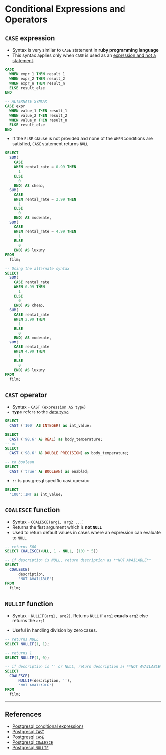 # Conditional Expressions and Operators

## `CASE` expression

* Syntax is very similar to `CASE` statement in **ruby programming language**
* This syntax applies only when `CASE` is used as an [expression and not a statement](https://stackoverflow.com/questions/12436859/case-expression-vs-case-statement).

```SQL
CASE
  WHEN expr_1 THEN result_1
  WHEN expr_2 THEN result_2
  WHEN expr_n THEN result_n
  ELSE result_else
END

-- ALTERNATE SYNTAX
CASE expr
  WHEN value_1 THEN result_1
  WHEN value_2 THEN result_2
  WHEN value_n THEN result_n
  ELSE result_else
END
```

* If the `ELSE` clause is not provided and none of the `WHEN` conditions are satisfied, `CASE` statement returns `NULL`

```SQL
SELECT
  SUM(
    CASE
    WHEN rental_rate = 0.99 THEN
      1
    ELSE
      0
    END) AS cheap,
  SUM(
    CASE
    WHEN rental_rate = 2.99 THEN
      1
    ELSE
      0
    END) AS moderate,
  SUM(
    CASE
    WHEN rental_rate = 4.99 THEN
      1
    ELSE
      0
    END) AS luxury
FROM
  film;
  
-- Using the alternate syntax
SELECT
  SUM(
    CASE rental_rate
    WHEN 0.99 THEN
      1
    ELSE
      0
    END) AS cheap,
  SUM(
    CASE rental_rate
    WHEN 2.99 THEN
      1
    ELSE
      0
    END) AS moderate,
  SUM(
    CASE rental_rate
    WHEN 4.99 THEN
      1
    ELSE
      0
    END) AS luxury
FROM
  film;
```

## `CAST` operator

* Syntax - `CAST (expression AS type)`
* **type** refers to the [data type](http://www.postgresqltutorial.com/postgresql-data-types/)

```SQL
SELECT
  CAST ('100' AS INTEGER) as int_value;

SELECT
  CAST ('98.6' AS REAL) as body_temperature;
-- or
SELECT
  CAST ('98.6' AS DOUBLE PRECISION) as body_temperature;

-- to boolean
SELECT
  CAST ('true' AS BOOLEAN) as enabled;

```

* `::` is postgresql specific cast operator

```SQL
SELECT
  '100'::INT as int_value;
```

## `COALESCE` function

* Syntax - `COALESCE(arg1, arg2 ...)`
* Returns the first argument which is **not `NULL`**
* Used to return default values in cases where an expression can evaluate to `NULL`

```SQL
-- returns 500
SELECT COALESCE(NULL, 1 - NULL, (100 * 5))

-- if description is NULL, return description as **NOT AVAILABLE**
SELECT
  COALESCE(
      description,
      'NOT AVAILABLE')
FROM
  film;
```

## `NULLIF` function

* Syntax - `NULLIF(arg1, arg2)`. Returns `NULL` if `arg1` **equals** `arg2` else returns the `arg1`

* Useful in handling division by zero cases.

```SQL
-- returns NULL
SELECT NULLIF(1, 1);

-- returns 1
SELECT NULLIF(1, 0);

-- if description is '' or NULL, return description as **NOT AVAILABLE**
SELECT
  COALESCE(
      NULLIF(description, ''),
      'NOT AVAILABLE')
FROM
  film;
```

---

## References

* [Postgresql conditional expressions](https://www.postgresql.org/docs/9.1/functions-conditional.html)
* [Postgresql `CAST`](http://www.postgresqltutorial.com/postgresql-cast/)
* [Postgresql `CASE`](http://www.postgresqltutorial.com/postgresql-case/)
* [Postgresql `COALESCE`](http://www.postgresqltutorial.com/postgresql-coalesce/)
* [Postgresql `NULLIF`](http://www.postgresqltutorial.com/postgresql-nullif/)
